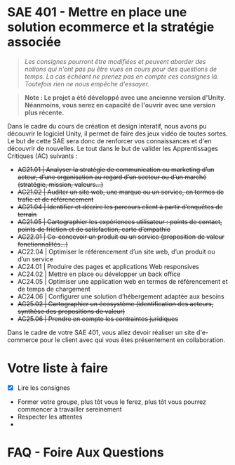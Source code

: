 # SAE 401 - Mettre en place une solution ecommerce et la stratégie associée
> _Les consignes pourront être modifiées et peuvent aborder des notions qui n'ont pas pu être vues en cours pour des questions de temps. La cas échéant ne prenez pas en compte ces consignes là. Toutefois rien ne nous empêche d'essayer._

> **Note : Le projet a été développé avec une ancienne version d'Unity. Néanmoins, vous serez en capacité de l'ouvrir avec une version plus récente.**

Dans le cadre du cours de création et design interatif, nous avons pu découvrir le logiciel Unity, il permet de faire des jeux vidéo de toutes sortes. Le but de cette SAE sera donc de renforcer vos connaissances et d'en découvrir de nouvelles. Le tout dans le but de valider les Apprentissages Critiques (AC) suivants : 

- ~~AC21.01 | Analyser la stratégie de communication ou marketing d’un acteur, d’une organisation au regard d’un secteur ou d’un marché (stratégie, mission, valeurs...)~~
- ~~AC21.02 | Auditer un site web, une marque ou un service, en termes de trafic et de référencement~~
- ~~AC21.04 | Identifier et décrire les parcours client à partir d’enquêtes de terrain~~
- ~~AC21.05 | Cartographier les expériences utilisateur : points de contact, points de friction et de satisfaction, carte d’empathie~~
- ~~AC22.01 | Co-concevoir un produit ou un service (proposition de valeur fonctionnalités...)~~
- AC22.04 | Optimiser le référencement d’un site web, d’un produit ou d’un service
- AC24.01 | Produire des pages et applications Web responsives
- AC24.02 | Mettre en place ou développer un back office
- AC24.05 | Optimiser une application web en termes de référencement et de temps de chargement
- AC24.06 | Configurer une solution d’hébergement adaptée aux besoins
- ~~AC25.02 | Cartographier un écosystème (identification des acteurs, synthèse des propositions de valeur)~~
- ~~AC25.06 | Prendre en compte les contraintes juridiques~~

Dans le cadre de votre SAE 401, vous allez devoir réaliser un site d'e-commerce pour le client avec qui vous êtes présentement en collaboration.

# Votre liste à faire
- [x] Lire les consignes
- Former votre groupe, plus tôt vous le ferez, plus tôt vous pourrez commencer à travailler sereinement
- Respecter les attentes
- 

# FAQ - Foire Aux Questions
